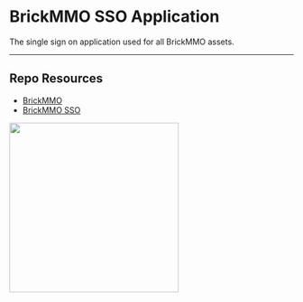 # BrickMMO SSO Application

The single sign on application used for all BrickMMO assets. 

***

## Repo Resources

* [BrickMMO](https://www.brickmmo.com/)
* [BrickMMO SSO](https://sso.brickmmo.com/)

<a href="https://brickmmo.com">
<img src="https://brickmmo.com/images/brickmmo-logo-horizontal.jpg" width="300">
</a>
